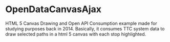 # OpenDataCanvasAjax

HTML 5 Canvas Drawing and Open API Consumption example made for studying purposes back in 2014. Basically, it consumes TTC system data to draw selected paths in a html 5 canvas with each stop highlighted.
